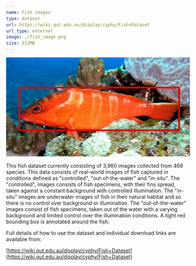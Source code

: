 ```yaml
---
name: Fish images
type: dataset
url: https://wiki.qut.edu.au/display/cyphy/Fish+Dataset
url_type: external
image: ./fish_image.png
size: 512MB
---
```


<p align="center"><img src="./fish_image.png" alt="Sample image from the fish images dataset"/></p>

This fish dataset currently consisting of 3,960 images collected from 468 species. This data consists of real-world images of fish captured in conditions defined as "controlled", "out-of-the-water" and "in-situ". The "controlled", images consists of fish specimens, with their fins spread, taken against a constant background with controlled illumination. The "in-situ" images are underwater images of fish in their natural habitat and so there is no control over background or illumination. The "out-of-the-water" images consist of fish specimens, taken out of the water with a varying background and limited control over the illumination conditions. A tight red bounding box is annotated around the fish.

Full details of how to use the dataset and individual download links are available from:

[https://wiki.qut.edu.au/display/cyphy/Fish+Dataset](https://wiki.qut.edu.au/display/cyphy/Fish+Dataset)
